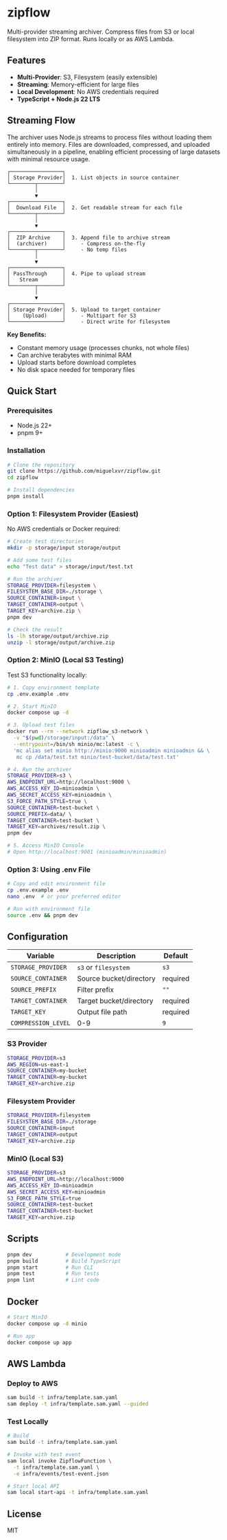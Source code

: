 # zipflow

Multi-provider streaming archiver. Compress files from S3 or local filesystem into ZIP format. Runs locally or as AWS Lambda.

## Features

- **Multi-Provider**: S3, Filesystem (easily extensible)
- **Streaming**: Memory-efficient for large files
- **Local Development**: No AWS credentials required
- **TypeScript + Node.js 22 LTS**

## Streaming Flow

The archiver uses Node.js streams to process files without loading them entirely into memory. Files are downloaded, compressed, and uploaded simultaneously in a pipeline, enabling efficient processing of large datasets with minimal resource usage.

```
┌─────────────────┐
│ Storage Provider│  1. List objects in source container
└────────┬────────┘
         │
         ▼
┌─────────────────┐
│  Download File  │  2. Get readable stream for each file
└────────┬────────┘
         │
         ▼
┌─────────────────┐
│  ZIP Archive    │  3. Append file to archive stream
│  (archiver)     │     - Compress on-the-fly
└────────┬────────┘     - No temp files
         │
         ▼
┌─────────────────┐
│ PassThrough     │  4. Pipe to upload stream
│   Stream        │
└────────┬────────┘
         │
         ▼
┌─────────────────┐
│ Storage Provider│  5. Upload to target container
│    (Upload)     │     - Multipart for S3
└─────────────────┘     - Direct write for filesystem
```

**Key Benefits:**
- Constant memory usage (processes chunks, not whole files)
- Can archive terabytes with minimal RAM
- Upload starts before download completes
- No disk space needed for temporary files

## Quick Start

### Prerequisites

- Node.js 22+
- pnpm 9+

### Installation

```bash
# Clone the repository
git clone https://github.com/miguelxvr/zipflow.git
cd zipflow

# Install dependencies
pnpm install
```

### Option 1: Filesystem Provider (Easiest)

No AWS credentials or Docker required:

```bash
# Create test directories
mkdir -p storage/input storage/output

# Add some test files
echo "Test data" > storage/input/test.txt

# Run the archiver
STORAGE_PROVIDER=filesystem \
FILESYSTEM_BASE_DIR=./storage \
SOURCE_CONTAINER=input \
TARGET_CONTAINER=output \
TARGET_KEY=archive.zip \
pnpm dev

# Check the result
ls -lh storage/output/archive.zip
unzip -l storage/output/archive.zip
```

### Option 2: MinIO (Local S3 Testing)

Test S3 functionality locally:

```bash
# 1. Copy environment template
cp .env.example .env

# 2. Start MinIO
docker compose up -d

# 3. Upload test files
docker run --rm --network zipflow_s3-network \
  -v "$(pwd)/storage/input:/data" \
  --entrypoint=/bin/sh minio/mc:latest -c \
  'mc alias set minio http://minio:9000 minioadmin minioadmin && \
   mc cp /data/test.txt minio/test-bucket/data/test.txt'

# 4. Run the archiver
STORAGE_PROVIDER=s3 \
AWS_ENDPOINT_URL=http://localhost:9000 \
AWS_ACCESS_KEY_ID=minioadmin \
AWS_SECRET_ACCESS_KEY=minioadmin \
S3_FORCE_PATH_STYLE=true \
SOURCE_CONTAINER=test-bucket \
SOURCE_PREFIX=data/ \
TARGET_CONTAINER=test-bucket \
TARGET_KEY=archives/result.zip \
pnpm dev

# 5. Access MinIO Console
# Open http://localhost:9001 (minioadmin/minioadmin)
```

### Option 3: Using .env File

```bash
# Copy and edit environment file
cp .env.example .env
nano .env  # or your preferred editor

# Run with environment file
source .env && pnpm dev
```

## Configuration

| Variable | Description | Default |
|----------|-------------|---------|
| `STORAGE_PROVIDER` | `s3` or `filesystem` | `s3` |
| `SOURCE_CONTAINER` | Source bucket/directory | required |
| `SOURCE_PREFIX` | Filter prefix | `""` |
| `TARGET_CONTAINER` | Target bucket/directory | required |
| `TARGET_KEY` | Output file path | required |
| `COMPRESSION_LEVEL` | 0-9 | `9` |

### S3 Provider

```bash
STORAGE_PROVIDER=s3
AWS_REGION=us-east-1
SOURCE_CONTAINER=my-bucket
TARGET_CONTAINER=my-bucket
TARGET_KEY=archive.zip
```

### Filesystem Provider

```bash
STORAGE_PROVIDER=filesystem
FILESYSTEM_BASE_DIR=./storage
SOURCE_CONTAINER=input
TARGET_CONTAINER=output
TARGET_KEY=archive.zip
```

### MinIO (Local S3)

```bash
STORAGE_PROVIDER=s3
AWS_ENDPOINT_URL=http://localhost:9000
AWS_ACCESS_KEY_ID=minioadmin
AWS_SECRET_ACCESS_KEY=minioadmin
S3_FORCE_PATH_STYLE=true
SOURCE_CONTAINER=test-bucket
TARGET_CONTAINER=test-bucket
TARGET_KEY=archive.zip
```

## Scripts

```bash
pnpm dev           # Development mode
pnpm build         # Build TypeScript
pnpm start         # Run CLI
pnpm test          # Run tests
pnpm lint          # Lint code
```

## Docker

```bash
# Start MinIO
docker compose up -d minio

# Run app
docker compose up app
```

## AWS Lambda

### Deploy to AWS

```bash
sam build -t infra/template.sam.yaml
sam deploy -t infra/template.sam.yaml --guided
```

### Test Locally

```bash
# Build
sam build -t infra/template.sam.yaml

# Invoke with test event
sam local invoke ZipflowFunction \
  -t infra/template.sam.yaml \
  -e infra/events/test-event.json

# Start local API
sam local start-api -t infra/template.sam.yaml
```

## License

MIT
